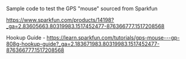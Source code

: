 Sample code to test the GPS "mouse" sourced from Sparkfun

https://www.sparkfun.com/products/14198?_ga=2.83605663.80319983.1517452477-876366777.1517208568

Hookup Guide - https://learn.sparkfun.com/tutorials/gps-mouse---gp-808g-hookup-guide?_ga=2.183671983.80319983.1517452477-876366777.1517208568
